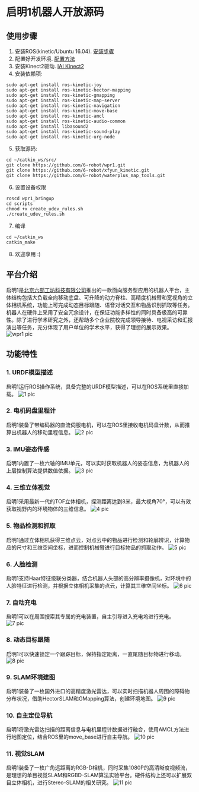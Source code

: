 # 启明1机器人开放源码

## 使用步骤

1. 安装ROS(kinetic/Ubuntu 16.04). [安装步骤](http://wiki.ros.org/kinetic/Installation/Ubuntu?_blank)
2. 配置好开发环境. [配置方法](http://wiki.ros.org/ROS/Tutorials/InstallingandConfiguringROSEnvironment)
3. 安装Kinect2驱动. [IAI Kinect2](https://github.com/code-iai/iai_kinect2)
4. 安装依赖项:
```
sudo apt-get install ros-kinetic-joy
sudo apt-get install ros-kinetic-hector-mapping
sudo apt-get install ros-kinetic-gmapping 
sudo apt-get install ros-kinetic-map-server
sudo apt-get install ros-kinetic-navigation
sudo apt-get install ros-kinetic-move-base
sudo apt-get install ros-kinetic-amcl
sudo apt-get install ros-kinetic-audio-common
sudo apt-get install libasound2
sudo apt-get install ros-kinetic-sound-play
sudo apt-get install ros-kinetic-urg-node
```
5. 获取源码:
```
cd ~/catkin_ws/src/
git clone https://github.com/6-robot/wpr1.git
git clone https://github.com/6-robot/xfyun_kinetic.git
git clone https://github.com/6-robot/waterplus_map_tools.git
```
6. 设置设备权限
```
roscd wpr1_bringup
cd scripts
chmod +x create_udev_rules.sh
./create_udev_rules.sh 
```
7. 编译
```
cd ~/catkin_ws
catkin_make
```
8. 欢迎享用 :)

## 平台介绍
启明1是[北京六部工坊科技有限公司](http://www.6-robot.com)推出的一款面向服务型应用的机器人平台，主体结构包括大负载全向移动底盘、可升降的动力脊柱、高精度机械臂和宽视角的立体相机系统，功能上可完成动态目标跟随、语音对话交互和物品识别抓取等任务。机器人在硬件上采用了安全冗余设计，在保证功能多样性的同时具备极高的可靠性。除了进行学术研究之外，还帮助多个企业院校完成领导接待、电视采访和汇报演出等任务，充分体现了用户单位的学术水平，获得了理想的展示效果。
![wpr1 pic](./media/wpr1.jpg)

## 功能特性

### 1. URDF模型描述
启明1运行ROS操作系统，具备完整的URDF模型描述，可以在ROS系统里直接加载。
![1 pic](./media/wpr1_urdf.png)

### 2. 电机码盘里程计
启明1装备了带编码器的直流伺服电机，可以在ROS里接收电机码盘计数，从而推算出机器人的移动里程信息。
![2 pic](./media/wpr1_odom.png)

### 3. IMU姿态传感
启明1内置了一枚六轴的IMU单元，可以实时获取机器人的姿态信息，为机器人的上层控制算法提供数值依据。
![3 pic](./media/wpr1_imu.png)

### 4. 三维立体视觉
启明1采用最新一代的TOF立体相机，探测距离达到8米，最大视角70°，可以有效获取视野内的环境物体的三维信息。
![4 pic](./media/wpr1_rgbd.png)

### 5. 物品检测和抓取
启明1通过立体相机获得三维点云，对点云中的物品进行检测和轮廓辨识，计算物品的尺寸和三维空间坐标，进而控制机械臂进行目标物品的抓取动作。
![5 pic](./media/wpr1_grab.png)

### 6. 人脸检测
启明1支持Haar特征级联分类器，结合机器人头部的高分辨率摄像机，对环境中的人脸特征进行检测，并根据立体相机采集的点云，计算其三维空间坐标。
![6 pic](./media/wpr1_face_detect.png)

### 7. 自动充电
启明1可以在周围搜索其专属的充电装置，自主引导进入充电坞进行充电。
![7 pic](./media/wpr1_dock.png)

### 8. 动态目标跟随
启明1可以快速锁定一个跟踪目标，保持指定距离，一直尾随目标物进行移动。
![8 pic](./media/wpr1_follow.png)

### 9. SLAM环境建图
启明1装备了一枚国外进口的高精度激光雷达，可以实时扫描机器人周围的障碍物分布状况，借助HectorSLAM和GMapping算法，创建环境地图。
![9 pic](./media/wpr1_slam.png)

### 10. 自主定位导航
启明1将激光雷达扫描的距离信息与电机里程计数据进行融合，使用AMCL方法进行地图定位，结合ROS里的move_base进行自主导航。
![10 pic](./media/wpr1_navigation.png)

### 11. 视觉SLAM
启明1装备了一枚广角远距离的RGB-D相机，同时采集1080P的高清晰度视频流，是理想的单目视觉SLAM和RGBD-SLAM算法实验平台。硬件结构上还可以扩展双目立体相机，进行Stereo-SLAM的相关研究。
![11 pic](./media/wpr1_vslam.png)


